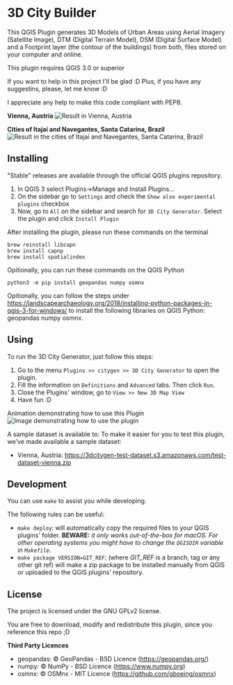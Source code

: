 # 3D City Builder
This QGIS Plugin generates 3D Models of Urban Areas using Aerial Imagery (Satellite Image), DTM (Digital Terrain Model), DSM (Digital Surface Model) and a Footprint layer (the contour of the buildings) from both, files stored on your computer and online.

This plugin requires QGIS 3.0 or superior

If you want to help in this project I'll be glad :D
Plus, if you have any suggestins, please, let me know :D

I appreciate any help to make this code compliant with PEP8. 

**Vienna, Austria**
![Result in Vienna, Austria](https://github.com/arthurRuf/3dcitybuilder/blob/main/docs/austria_vienna.gif?raw=true)

**Cities of Itajaí and Navegantes, Santa Catarina, Brazil**
![Result in the cities of Itajaí and Navegantes, Santa Catarina, Brazil](https://github.com/arthurRuf/3dcitybuilder/blob/main/docs/brazil_itajai_and_navegantes.gif?raw=true)

 
## Installing

"Stable" releases are available through the official QGIS plugins repository.

1. In QGIS 3 select Plugins->Manage and Install Plugins...
2. On the sidebar go to `Settings` and check the `Show also experimental plugins` checkbox
3. Now, go to `All` on the sidebar and search for `3D City Generator`. Select the plugin and click `Install Plugin` 

After installing the plugin, please run these commands on the terminal
```shell script
brew reinstall libcapn
brew install capnp
brew install spatialindex
```

Opitionally, you can run these commands on the QGIS Python
```shell script
python3 -m pip install geopandas numpy osmnx
```
Opitionally, you can follow the steps under https://landscapearchaeology.org/2018/installing-python-packages-in-qgis-3-for-windows/ to install the following libraries on QGIS Python: geopandas numpy osmnx.

## Using

To run the 3D City Generator, just follow this steps:
1. Go to the menu `Plugins >> citygen >> 3D City Generator` to open the plugin.
2. Fill the information on `Definitions` and `Advanced` tabs. Then click `Run`.
3. Close the Plugins' window, go to `View >> New 3D Map View`
4. Have fun :D

Animation demonstrating how to use this Plugin
![Image demonstrating how to use the plugin](https://github.com/arthurRuf/3dcitybuilder/blob/main/docs/how-to-use.gif?raw=true)


A sample dataset is available to:
To make it easier for you to test this plugin, we've made available a sample dataset: 
 * Vienna, Austria: https://3dcitygen-test-dataset.s3.amazonaws.com/test-dataset-vienna.zip


## Development

You can use `make` to assist you while developing.

The following rules can be useful:
* `make deploy`: will automatically copy the required files to your QGIS plugins' folder. **BEWARE:** *it only works out-of-the-box for macOS. For other operating systems you might have to change the `QGISDIR` variable in `Makefile`.*
* `make package VERSION=GIT_REF`: (where *GIT_REF* is a branch, tag or any other git ref) will make a zip package to be installed manually from QGIS or uploaded to the QGIS plugins' repository.

## License
The project is licensed under the GNU GPLv2 license.

You are free to download, modify and redistribute this plugin, since you reference this repo ;D


**Third Party Licences**
  * geopandas: © GeoPandas - BSD Licence (https://geopandas.org/)
  * numpy: © NumPy - BSD Licence (https://www.numpy.org)
  * osmnx: © OSMnx - MIT Licence (https://github.com/gboeing/osmnx)

